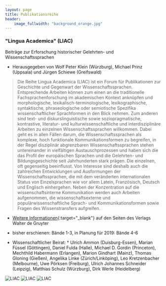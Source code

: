 ```yaml
---
layout: page
title: Publikationsreihe
header:
    image_fullwidth: "background_orange.jpg"
---
```




### "Lingua Academica" (LIAC)

Beiträge zur Erforschung historischer Gelehrten- und Wissenschaftssprachen
 
* Herausgegeben von Wolf Peter Klein (Würzburg), Michael Prinz (Uppsala) und Jürgen Schiewe (Greifswald)

> Die Reihe Lingua Academica (LIAC) ist ein Forum für Publikationen zur Geschichte und Gegenwart der Wissenschaftssprachen. 
Entsprechende Arbeiten können zum einen an die traditionelle Fachsprachenforschung im akademischen Kontext anknüpfen und 
morphologische, lexikalisch-terminologische, lexikographische, syntaktische, phraseologische oder semiotische Spezifika 
wissenschaftlicher Sprachformen in den Blick nehmen. Zum anderen sind text- und diskurslinguistische sowie soziopragmatische, 
kontrastive, literatur- und kulturwissenschaftliche und interdisziplinäre Arbeiten zu einzelnen Wissenschaftssprachen willkommen. 
Dabei geht es in allen Fällen darum, die Wissenschaftssprachen als komplexe, hoch funktionale Kommunikationsformen zu begreifen, 
in der Regel disziplinär abgrenzbaren Wissenschaftssprachen stehen untereinander in vielfältigen Austauschprozessen und haben sich 
die das Profil der europäischen Sprachen und die Gelehrten- und Bildungsgeschichte seit Jahrhunderten stark prägen. Die einzelnen, 
oft gegenseitig beeinflusst. Von Interesse sind deshalb auch die zahlreichen Entwicklungen und Ausformungen der Wissenschaftssprachen, 
die mit dem veränderten internationalen Status von Einzelsprachen wie vor allem Latein, Französisch, Deutsch und Englisch einhergehen. 
Neben der Konzentration auf die wissenschaftsinterne Kommunikation werden auch Arbeiten aufgenommen, die wissenschaftsexterne und 
populärwissenschaftliche Sprach- und Kommunikationsformen sowie Fragen des Wissenstransfers aufgreifen.

* [Weitere Informationen]( https://www.degruyter.com/view/serial/486225?rskey=RG1b1p&result=1 ){:target="_blank"} auf den Seiten des Verlags Walter de Gruyter

* bisher erschienen: Bände 1-3, in Planung für 2019: Bände 4-6 

* Wissenschaftlicher Beirat: † Ulrich Ammon (Duisburg-Essen), Marian Füssel (Göttingen), Daniel Fulda (Halle), 
Michael D. Gordin (Princeton), Mechthild Habermann (Erlangen), Marion Gindhart (Mainz), Thomas Gloning (Gießen), 
Angelika Linke (Zürich/Linköping), Leo Kretzenbacher (Melbourne), Uwe Pörksen (Freiburg), Ulrich Johannes Schneider (Leipzig), 
Matthias Schulz (Würzburg), Dirk Werle (Heidelberg)

![LIAC]( {{site_url}}/images/LIAC_1.jpg )
![LIAC]( {{site_url}}/images/LIAC_2.jpg )
![LIAC]( {{site_url}}/images/LIAC_3.jpg )